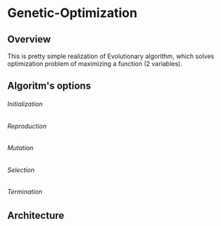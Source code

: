 # Genetic-Optimization
## Overview
This is pretty simple realization of Evolutionary algorithm, which solves optimization problem of maximizing a function (2 variables).
## Algoritm's options
###### Initialization
###### Reproduction
###### Mutation
###### Selection
###### Termination
## Architecture

